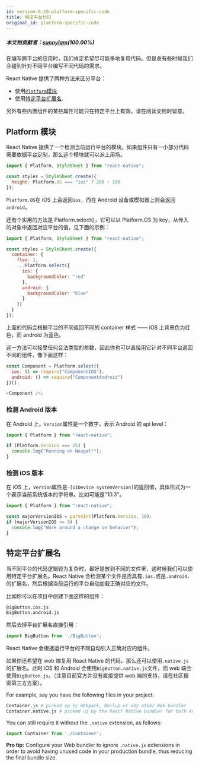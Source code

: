 ```yaml
---
id: version-0.59-platform-specific-code
title: 特定平台代码
original_id: platform-specific-code
---
```


##### 本文档贡献者：[sunnylqm](https://github.com/search?q=sunnylqm%40qq.com+in%3Aemail&type=Users)(100.00%)

在编写跨平台的应用时，我们肯定希望尽可能多地复用代码。但是总有些时候我们会碰到针对不同平台编写不同代码的需求。

React Native 提供了两种方法来区分平台：

- 使用[`Platform`模块](platform-specific-code.md#platform模块).
- 使用[特定平台扩展名](platform-specific-code.md#特定平台扩展名).

另外有些内置组件的某些属性可能只在特定平台上有效。请在阅读文档时留意。

## Platform 模块

React Native 提供了一个检测当前运行平台的模块。如果组件只有一小部分代码需要依据平台定制，那么这个模块就可以派上用场。

```javascript
import { Platform, StyleSheet } from "react-native";

const styles = StyleSheet.create({
  height: Platform.OS === "ios" ? 200 : 100
});
```

`Platform.OS`在 iOS 上会返回`ios`，而在 Android 设备或模拟器上则会返回`android`。

还有个实用的方法是 Platform.select()，它可以以 Platform.OS 为 key，从传入的对象中返回对应平台的值，见下面的示例：

```javascript
import { Platform, StyleSheet } from "react-native";

const styles = StyleSheet.create({
  container: {
    flex: 1,
    ...Platform.select({
      ios: {
        backgroundColor: "red"
      },
      android: {
        backgroundColor: "blue"
      }
    })
  }
});
```

上面的代码会根据平台的不同返回不同的 container 样式 —— iOS 上背景色为红色，而 android 为蓝色。

这一方法可以接受任何合法类型的参数，因此你也可以直接用它针对不同平台返回不同的组件，像下面这样：

```javascript
const Component = Platform.select({
  ios: () => require("ComponentIOS"),
  android: () => require("ComponentAndroid")
})();

<Component />;
```

### 检测 Android 版本

在 Android 上，`Version`属性是一个数字，表示 Android 的 api level：

```javascript
import { Platform } from "react-native";

if (Platform.Version === 25) {
  console.log("Running on Nougat!");
}
```

### 检测 iOS 版本

在 iOS 上，`Version`属性是`-[UIDevice systemVersion]`的返回值，具体形式为一个表示当前系统版本的字符串。比如可能是"10.3"。

```javascript
import { Platform } from "react-native";

const majorVersionIOS = parseInt(Platform.Version, 10);
if (majorVersionIOS <= 9) {
  console.log("Work around a change in behavior");
}
```

## 特定平台扩展名

当不同平台的代码逻辑较为复杂时，最好是放到不同的文件里，这时候我们可以使用特定平台扩展名。React Native 会检测某个文件是否具有`.ios.`或是`.android.`的扩展名，然后根据当前运行的平台自动加载正确对应的文件。

比如你可以在项目中创建下面这样的组件：

```sh
BigButton.ios.js
BigButton.android.js
```

然后去掉平台扩展名直接引用：

```javascript
import BigButton from './BigButton';
```

React Native 会根据运行平台的不同自动引入正确对应的组件。

如果你还希望在 web 端复用 React Native 的代码，那么还可以使用`.native.js`的扩展名。此时 iOS 和 Android 会使用`BigButton.native.js`文件，而 web 端会使用`BigButton.js`。（注意目前官方并没有直接提供 web 端的支持，请在社区搜索第三方方案）。

For example, say you have the following files in your project:

 ```sh
Container.js # picked up by Webpack, Rollup or any other Web bundler
Container.native.js # picked up by the React Native bundler for both Android and iOS (Metro)
```

 You can still require it without the `.native` extension, as follows:

 ```javascript
import Container from './Container';
```

 **Pro tip:** Configure your Web bundler to ignore `.native.js` extensions in order to avoid having unused code in your production bundle, thus reducing the final bundle size.